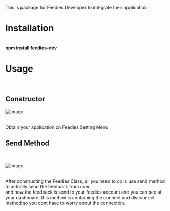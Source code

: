 This is package for Feedies Developer to integrate their application

<h1>Installation</h1><br>
<b>npm install feedies-dev</b>

<h1>Usage</h1><br>
<h2>Constructor</h2>

![image](https://github.com/KeyzarRasya/feedies-back/assets/76760159/d9025707-94e6-43ec-a564-726fcff60265)

<br>
Obtain your application on Feedies Setting Menu

<h2>Send Method</h2><br>

![image](https://github.com/KeyzarRasya/feedies-back/assets/76760159/6a022b1f-6b04-4e9f-a4a1-8187a964c078)

<br>
After constructing the Feedies Class, all you need to do is use send method to actually send the feedback from user<br>
and now the feedback is send to your feedies account and you can see at your dashboard.
this method is containing the connect and disconnect method so you dont have to worry about the connection.

